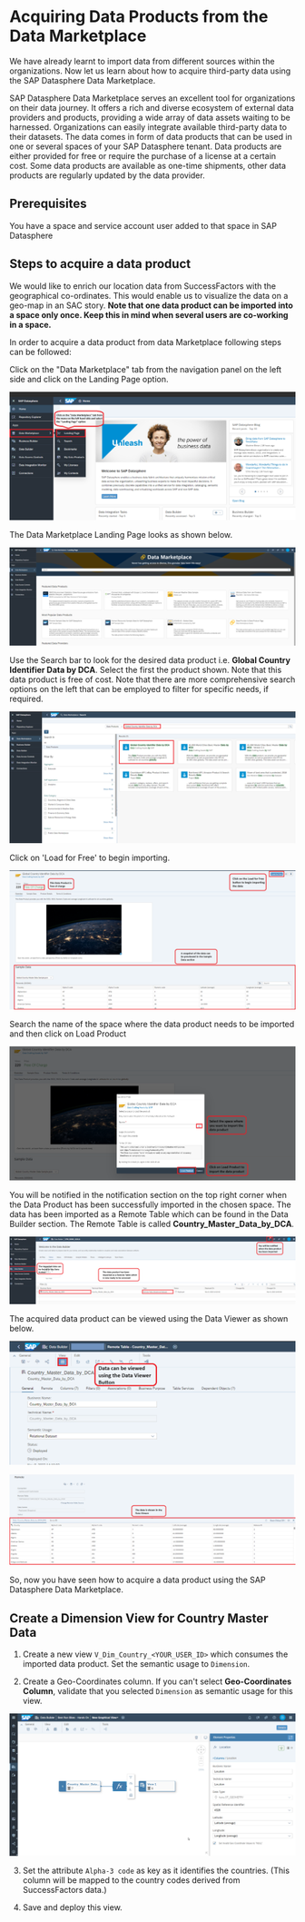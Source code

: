 # Acquiring Data Products from the Data Marketplace

We have already learnt to import data from different sources within the organizations. Now let us learn about how to acquire third-party data using the SAP Datasphere Data Marketplace.

SAP Datasphere Data Marketplace serves an excellent tool for organizations on their data journey. It offers a rich and diverse ecosystem of external data providers and products, providing a wide array of data assets waiting to be harnessed. Organizations can easily integrate available third-party data to their datasets.
The data comes in form of data products that can be used in one or several spaces of your SAP Datasphere tenant. Data products are either provided for free or require the purchase of a license at a certain cost. Some data products are available as one-time shipments, other data products are regularly updated by the data provider.

## Prerequisites
You have a space and service account user added to that space in SAP Datasphere

## Steps to acquire a data product

We would like to enrich our location data from SuccessFactors with the geographical co-ordinates. This would enable us to visualize the data on a geo-map in an SAC story.
<b>Note that one data product can be imported into a space only once. Keep this in mind when several users are co-working in a space.</b>

In order to acquire a data product from data Marketplace following steps can be followed:

Click on the "Data Marketplace" tab from the navigation panel on the left side and click on the Landing Page option.

![Data Marketplace Tab](./images-dsp_integration_4-data-marketplace/DS_Marketplace_Tab.png)

The Data Marketplace Landing Page looks as shown below. 

![Data Marketplace Landing Page](./images-dsp_integration_4-data-marketplace/DS_Marketplace_LandingPage.png)

Use the Search bar to look for the desired data product i.e. <b>Global Country Identifier Data by DCA</b>. Select the first the product shown. Note that this data product is free of cost. Note that there are more comprehensive search options on the left that can be employed to filter for specific needs, if required.

![Data Marketplace Search](./images-dsp_integration_4-data-marketplace/DS_Search_DataProduct.png)

Click on 'Load for Free' to begin importing.

![Data Marketplace Data Product](./images-dsp_integration_4-data-marketplace/DS_Sample_DataProduct.png)

Search the name of the space where the data product needs to be imported and then click on Load Product

![Data Marketplace Load Data Product](./images-dsp_integration_4-data-marketplace/DS_SelectSpace_And_Load.png)

You will be notified in the notification section on the top right corner when the Data Product has been successfully imported in the chosen space. The data has been imported as a Remote Table which can be found in the Data Builder section. The Remote Table is called <b>Country_Master_Data_by_DCA</b>.

![Data Product Available](./images-dsp_integration_4-data-marketplace/DS_DataProduct_Available.png)

The acquired data product can be viewed using the Data Viewer as shown below.

![Data Product Viewed](./images-dsp_integration_4-data-marketplace/DS_DataProduct_Preview.png)

![Data Product Viewed](./images-dsp_integration_4-data-marketplace/DS_DataProduct_Preview1.png)

So, now you have seen how to acquire a data product using the SAP Datasphere Data Marketplace.

## Create a Dimension View for Country Master Data
1. Create a new view `V_Dim_Country_<YOUR_USER_ID>` which consumes the imported data product. Set the semantic usage to `Dimension`.

2. Create a Geo-Coordinates column. If you can't select **Geo-Coordinates Column**, validate that you selected `Dimension` as semantic usage for this view.

![Data Product Viewed](./images-dsp_integration_4-data-marketplace/DS_Geo_Country.png)

3. Set the attribute `Alpha-3 code` as key as it identifies the countries. (This column will be mapped to the country codes derived from SuccessFactors data.)

4. Save and deploy this view.



